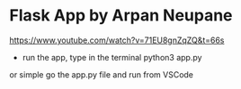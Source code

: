 # Flask App by Arpan Neupane

https://www.youtube.com/watch?v=71EU8gnZqZQ&t=66s

* run the app, type in the terminal
python3 app.py

or simple go the app.py file and run from VSCode
